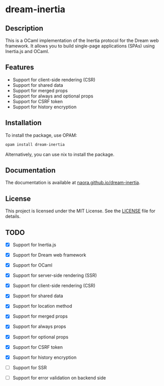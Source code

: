 # dream-inertia
## Description
This is a OCaml implementation of the Inertia protocol for the Dream web framework. It allows you to build single-page applications (SPAs) using Inertia.js and OCaml.

## Features
- Support for client-side rendering (CSR)
- Support for shared data
- Support for merged props
- Support for always and optional props
- Support for CSRF token
- Support for history encryption

## Installation
To install the package, use OPAM:
```bash
opam install dream-inertia
```
Alternatively, you can use nix to install the package.

## Documentation

The documentation is available at [naora.github.io/dream-inertia](https://naora.github.io/dream-inertia/dream-inertia/Dream_inertia/index.html).

## License
This project is licensed under the MIT License. See the [LICENSE](LICENSE) file for details.

## TODO
- [x] Support for Inertia.js
- [x] Support for Dream web framework
- [x] Support for OCaml
- [x] Support for server-side rendering (SSR)
- [x] Support for client-side rendering (CSR)
- [x] Support for shared data
- [x] Support for location method
- [x] Support for merged props
- [x] Support for always props
- [x] Support for optional props
- [x] Support for CSRF token
- [x] Support for history encryption
- [ ] Support for SSR
- [ ] Support for error validation on backend side


